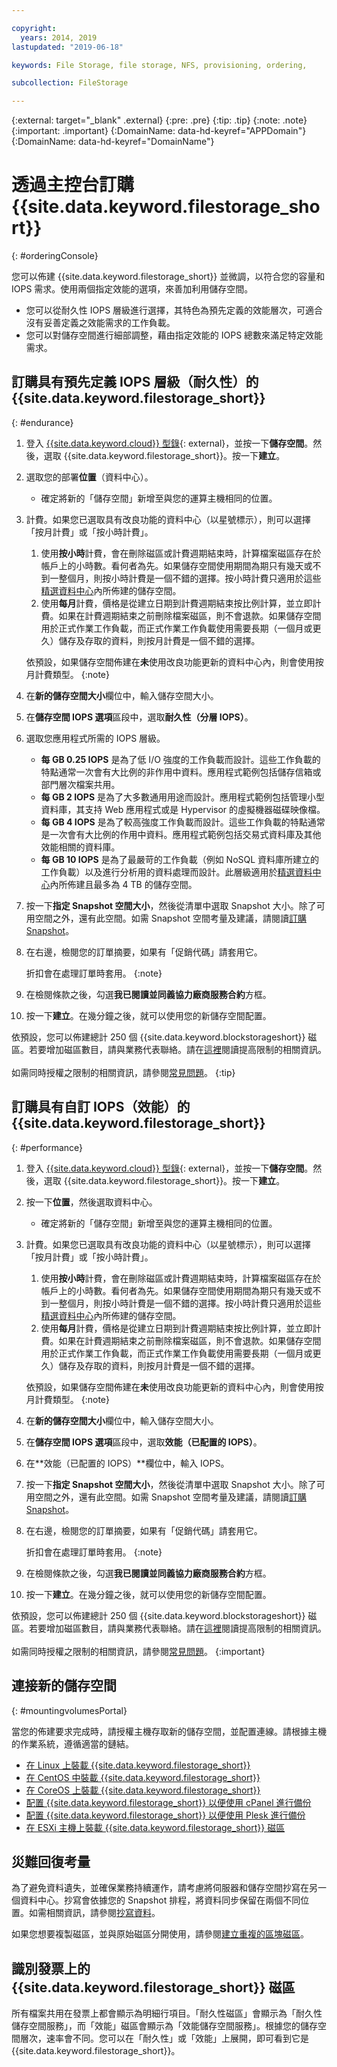 ```yaml
---

copyright:
  years: 2014, 2019
lastupdated: "2019-06-18"

keywords: File Storage, file storage, NFS, provisioning, ordering,

subcollection: FileStorage

---
```

{:external: target="_blank" .external}
{:pre: .pre}
{:tip: .tip}
{:note: .note}
{:important: .important}
{:DomainName: data-hd-keyref="APPDomain"}
{:DomainName: data-hd-keyref="DomainName"}


# 透過主控台訂購 {{site.data.keyword.filestorage_short}}
{: #orderingConsole}

您可以佈建 {{site.data.keyword.filestorage_short}} 並微調，以符合您的容量和 IOPS 需求。使用兩個指定效能的選項，來善加利用儲存空間。

- 您可以從耐久性 IOPS 層級進行選擇，其特色為預先定義的效能層次，可適合沒有妥善定義之效能需求的工作負載。
- 您可以對儲存空間進行細部調整，藉由指定效能的 IOPS 總數來滿足特定效能需求。

## 訂購具有預先定義 IOPS 層級（耐久性）的 {{site.data.keyword.filestorage_short}}
{: #endurance}

1. 登入 [{{site.data.keyword.cloud}} 型錄](https://{DomainName}/catalog){: external}，並按一下**儲存空間**。然後，選取 {{site.data.keyword.filestorage_short}}。按一下**建立**。
2. 選取您的部署**位置**（資料中心）。
   - 確定將新的「儲存空間」新增至與您的運算主機相同的位置。
3. 計費。如果您已選取具有改良功能的資料中心（以星號標示），則可以選擇「按月計費」或「按小時計費」。
     1. 使用**按小時**計費，會在刪除磁區或計費週期結束時，計算檔案磁區存在於帳戶上的小時數。看何者為先。如果儲存空間使用期間為期只有幾天或不到一整個月，則按小時計費是一個不錯的選擇。按小時計費只適用於這些[精選資料中心](/docs/infrastructure/FileStorage?topic=FileStorage-selectDC)內所佈建的儲存空間。
     2. 使用**每月**計費，價格是從建立日期到計費週期結束按比例計算，並立即計費。如果在計費週期結束之前刪除檔案磁區，則不會退款。如果儲存空間用於正式作業工作負載，而正式作業工作負載使用需要長期（一個月或更久）儲存及存取的資料，則按月計費是一個不錯的選擇。
        

     依預設，如果儲存空間佈建在**未**使用改良功能更新的資料中心內，則會使用按月計費類型。
     {:note}
4. 在**新的儲存空間大小**欄位中，輸入儲存空間大小。
5. 在**儲存空間 IOPS 選項**區段中，選取**耐久性（分層 IOPS）**。
6. 選取您應用程式所需的 IOPS 層級。
    - **每 GB 0.25 IOPS** 是為了低 I/O 強度的工作負載而設計。這些工作負載的特點通常一次會有大比例的非作用中資料。應用程式範例包括儲存信箱或部門層次檔案共用。
    - **每 GB 2 IOPS** 是為了大多數通用用途而設計。應用程式範例包括管理小型資料庫，其支持 Web 應用程式或是 Hypervisor 的虛擬機器磁碟映像檔。
    - **每 GB 4 IOPS** 是為了較高強度工作負載而設計。這些工作負載的特點通常是一次會有大比例的作用中資料。應用程式範例包括交易式資料庫及其他效能相關的資料庫。
    - **每 GB 10 IOPS** 是為了最嚴苛的工作負載（例如 NoSQL 資料庫所建立的工作負載）以及進行分析用的資料處理而設計。此層級適用於[精選資料中心](/docs/infrastructure/FileStorage?topic=FileStorage-selectDC)內所佈建且最多為 4 TB 的儲存空間。
7. 按一下**指定 Snapshot 空間大小**，然後從清單中選取 Snapshot 大小。除了可用空間之外，還有此空間。如需 Snapshot 空間考量及建議，請閱讀[訂購 Snapshot](/docs/infrastructure/FileStorage?topic=FileStorage-ordering-snapshots)。
8. 在右邊，檢閱您的訂單摘要，如果有「促銷代碼」請套用它。

   折扣會在處理訂單時套用。
   {:note}
9. 在檢閱條款之後，勾選**我已閱讀並同義協力廠商服務合約**方框。
10. 按一下**建立**。在幾分鐘之後，就可以使用您的新儲存空間配置。

依預設，您可以佈建總計 250 個 {{site.data.keyword.blockstorageshort}} 磁區。若要增加磁區數目，請與業務代表聯絡。請在[這裡](/docs/infrastructure/FileStorage?topic=FileStorage-managinglimits)閱讀提高限制的相關資訊。<br/><br/>如需同時授權之限制的相關資訊，請參閱[常見問題](/docs/infrastructure/FileStorage?topic=file-storage-faqs#how-many-instances-can-share-the-use-of-a-provisioned-file-storage-volume-)。
{:tip}

## 訂購具有自訂 IOPS（效能）的 {{site.data.keyword.filestorage_short}}
{: #performance}

1. 登入 [{{site.data.keyword.cloud}} 型錄](https://{DomainName}/catalog){: external}，並按一下**儲存空間**。然後，選取 {{site.data.keyword.filestorage_short}}。按一下**建立**。
2. 按一下**位置**，然後選取資料中心。
   - 確定將新的「儲存空間」新增至與您的運算主機相同的位置。
3. 計費。如果您已選取具有改良功能的資料中心（以星號標示），則可以選擇「按月計費」或「按小時計費」。
     1. 使用**按小時**計費，會在刪除磁區或計費週期結束時，計算檔案磁區存在於帳戶上的小時數。看何者為先。如果儲存空間使用期間為期只有幾天或不到一整個月，則按小時計費是一個不錯的選擇。按小時計費只適用於這些[精選資料中心](/docs/infrastructure/FileStorage?topic=FileStorage-selectDC)內所佈建的儲存空間。
     2. 使用**每月**計費，價格是從建立日期到計費週期結束按比例計算，並立即計費。如果在計費週期結束之前刪除檔案磁區，則不會退款。如果儲存空間用於正式作業工作負載，而正式作業工作負載使用需要長期（一個月或更久）儲存及存取的資料，則按月計費是一個不錯的選擇。
        

     依預設，如果儲存空間佈建在**未**使用改良功能更新的資料中心內，則會使用按月計費類型。
     {:note}
4. 在**新的儲存空間大小**欄位中，輸入儲存空間大小。
5. 在**儲存空間 IOPS 選項**區段中，選取**效能（已配置的 IOPS）**。
6. 在**效能（已配置的 IOPS）**欄位中，輸入 IOPS。
7. 按一下**指定 Snapshot 空間大小**，然後從清單中選取 Snapshot 大小。除了可用空間之外，還有此空間。如需 Snapshot 空間考量及建議，請閱讀[訂購 Snapshot](/docs/infrastructure/FileStorage?topic=FileStorage-ordering-snapshots)。
8. 在右邊，檢閱您的訂單摘要，如果有「促銷代碼」請套用它。

   折扣會在處理訂單時套用。
   {:note}
9. 在檢閱條款之後，勾選**我已閱讀並同義協力廠商服務合約**方框。
10. 按一下**建立**。在幾分鐘之後，就可以使用您的新儲存空間配置。

依預設，您可以佈建總計 250 個 {{site.data.keyword.blockstorageshort}} 磁區。若要增加磁區數目，請與業務代表聯絡。請在[這裡](/docs/infrastructure/FileStorage?topic=FileStorage-managinglimits)閱讀提高限制的相關資訊。<br/><br/>如需同時授權之限制的相關資訊，請參閱[常見問題](/docs/infrastructure/FileStorage?topic=file-storage-faqs#how-many-instances-can-share-the-use-of-a-provisioned-file-storage-volume-)。
{:important}


## 連接新的儲存空間
{: #mountingvolumesPortal}

當您的佈建要求完成時，請授權主機存取新的儲存空間，並配置連線。請根據主機的作業系統，遵循適當的鏈結。
- [在 Linux 上裝載 {{site.data.keyword.filestorage_short}}](/docs/infrastructure/FileStorage?topic=FileStorage-mountingLinux)
- [在 CentOS 中裝載 {{site.data.keyword.filestorage_short}}](/docs/infrastructure/FileStorage?topic=FileStorage-mountingCentOS)
- [在 CoreOS 上裝載 {{site.data.keyword.filestorage_short}}](/docs/infrastructure/FileStorage?topic=FileStorage-mountingCoreOS)
- [配置 {{site.data.keyword.filestorage_short}} 以便使用 cPanel 進行備份](/docs/infrastructure/FileStorage?topic=FileStorage-cPanelBackups)
- [配置 {{site.data.keyword.filestorage_short}} 以便使用 Plesk 進行備份](/docs/infrastructure/FileStorage?topic=FileStorage-PleskBackup)
- [在 ESXi 主機上裝載 {{site.data.keyword.filestorage_short}} 磁區](/docs/infrastructure/FileStorage?topic=FileStorage-architectureguide)

## 災難回復考量

為了避免資料遺失，並確保業務持續運作，請考慮將伺服器和儲存空間抄寫在另一個資料中心。抄寫會依據您的 Snapshot 排程，將資料同步保留在兩個不同位置。如需相關資訊，請參閱[抄寫資料](/docs/infrastructure/FileStorage?topic=FileStorage-replication)。

如果您想要複製磁區，並與原始磁區分開使用，請參閱[建立重複的區塊磁區](/docs/infrastructure/FileStorage?topic=FileStorage-duplicatevolume)。


## 識別發票上的 {{site.data.keyword.filestorage_short}} 磁區

所有檔案共用在發票上都會顯示為明細行項目。「耐久性磁區」會顯示為「耐久性儲存空間服務」，而「效能」磁區會顯示為「效能儲存空間服務」。根據您的儲存空間層次，速率會不同。您可以在「耐久性」或「效能」上展開，即可看到它是 {{site.data.keyword.filestorage_short}}。

